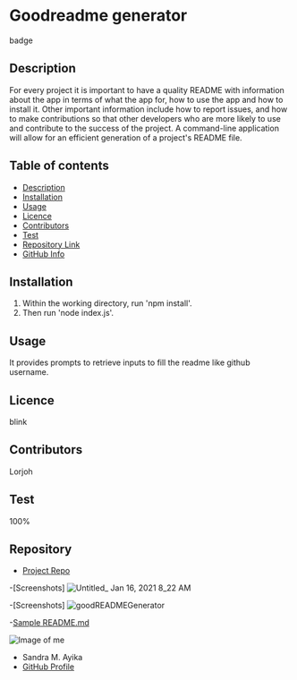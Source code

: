 # **Goodreadme generator**
  badge

  ## Description 
  For every project it is important to have a quality README with information about the app in terms of what the app for, how to use the app and how to install it. Other important information include how to report issues, and how to make contributions so that other developers who are more likely to use and contribute to the success of the project. A command-line application will allow for an efficient generation of a project's README file.

  ## Table of contents
  - [Description](#Description)
  - [Installation](#Installation)
  - [Usage](#Usage)
  - [Licence](#Licence)
  - [Contributors](#Contributors)
  - [Test](#Test)
  - [Repository Link](#Repository)
  - [GitHub Info](#GitHub) 
  
  ## Installation
  1. Within the working directory, run 'npm install'.
  2. Then run 'node index.js'.

  ## Usage
  It provides prompts to retrieve inputs to fill the readme like github username.
  
  ## Licence
  blink
  
  ## Contributors
  Lorjoh
  
  ## Test
  100%
  
  ## Repository
  - [Project Repo](https://github.com/lorjoh/Homework-9)

  -[Screenshots]
  ![Untitled_ Jan 16, 2021 8_22 AM](https://user-images.githubusercontent.com/68030713/104813852-c59f4000-57d9-11eb-9406-99f063aee27d.gif)

  -[Screenshots]
  ![goodREADMEGenerator](https://user-images.githubusercontent.com/68030713/104814818-d0100880-57de-11eb-9745-224eeabf70e8.gif)

  -[Sample README.md](..\Homework-9\Develop\newREADME.md)

  ![Image of me](https://avatars3.githubusercontent.com/u/68030713?v=4)
  - Sandra M. Ayika
  - [GitHub Profile](https://github.com/lorjoh)


 